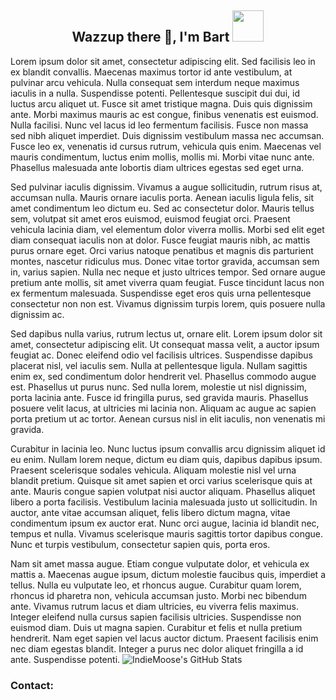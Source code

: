 ### 

<!-- this is comment -->
<p>
  
<h2 align="center"> Wazzup there 👋, I'm Bart 
<img src="https://raw.githubusercontent.com/alexnaiman/alexnaiman/master/resources/bongocat.gif" width="50px" />
</h2>
</p>


Lorem ipsum dolor sit amet, consectetur adipiscing elit. Sed facilisis leo in ex blandit convallis. Maecenas maximus tortor id ante vestibulum, at pulvinar arcu vehicula. Nulla consequat sem interdum neque maximus iaculis in a nulla. Suspendisse potenti. Pellentesque suscipit dui dui, id luctus arcu aliquet ut. Fusce sit amet tristique magna. Duis quis dignissim ante. Morbi maximus mauris ac est congue, finibus venenatis est euismod. Nulla facilisi. Nunc vel lacus id leo fermentum facilisis. Fusce non massa sed nibh aliquet imperdiet. Duis dignissim vestibulum massa nec accumsan. Fusce leo ex, venenatis id cursus rutrum, vehicula quis enim. Maecenas vel mauris condimentum, luctus enim mollis, mollis mi. Morbi vitae nunc ante. Phasellus malesuada ante lobortis diam ultrices egestas sed eget urna.

Sed pulvinar iaculis dignissim. Vivamus a augue sollicitudin, rutrum risus at, accumsan nulla. Mauris ornare iaculis porta. Aenean iaculis ligula felis, sit amet condimentum leo dictum eu. Sed ac consectetur dolor. Mauris tellus sem, volutpat sit amet eros euismod, euismod feugiat orci. Praesent vehicula lacinia diam, vel elementum dolor viverra mollis. Morbi sed elit eget diam consequat iaculis non at dolor. Fusce feugiat mauris nibh, ac mattis purus ornare eget. Orci varius natoque penatibus et magnis dis parturient montes, nascetur ridiculus mus. Donec vitae tortor gravida, accumsan sem in, varius sapien. Nulla nec neque et justo ultrices tempor. Sed ornare augue pretium ante mollis, sit amet viverra quam feugiat. Fusce tincidunt lacus non ex fermentum malesuada. Suspendisse eget eros quis urna pellentesque consectetur non non est. Vivamus dignissim turpis lorem, quis posuere nulla dignissim ac.

Sed dapibus nulla varius, rutrum lectus ut, ornare elit. Lorem ipsum dolor sit amet, consectetur adipiscing elit. Ut consequat massa velit, a auctor ipsum feugiat ac. Donec eleifend odio vel facilisis ultrices. Suspendisse dapibus placerat nisl, vel iaculis sem. Nulla at pellentesque ligula. Nullam sagittis enim ex, sed condimentum dolor hendrerit vel. Phasellus commodo augue est. Phasellus ut purus nunc. Sed nulla lorem, molestie ut nisl dignissim, porta lacinia ante. Fusce id fringilla purus, sed gravida mauris. Phasellus posuere velit lacus, at ultricies mi lacinia non. Aliquam ac augue ac sapien porta pretium ut ac tortor. Aenean cursus nisl in elit iaculis, non venenatis mi gravida.

Curabitur in lacinia leo. Nunc luctus ipsum convallis arcu dignissim aliquet id eu enim. Nullam lorem neque, dictum eu diam quis, dapibus dapibus ipsum. Praesent scelerisque sodales vehicula. Aliquam molestie nisl vel urna blandit pretium. Quisque sit amet sapien et orci varius scelerisque quis at ante. Mauris congue sapien volutpat nisi auctor aliquam. Phasellus aliquet libero a porta facilisis. Vestibulum lacinia malesuada justo ut sollicitudin. In auctor, ante vitae accumsan aliquet, felis libero dictum magna, vitae condimentum ipsum ex auctor erat. Nunc orci augue, lacinia id blandit nec, tempus et nulla. Vivamus scelerisque mauris sagittis tortor dapibus congue. Nunc et turpis vestibulum, consectetur sapien quis, porta eros.

Nam sit amet massa augue. Etiam congue vulputate dolor, et vehicula ex mattis a. Maecenas augue ipsum, dictum molestie faucibus quis, imperdiet a tellus. Nulla eu vulputate leo, et rhoncus augue. Curabitur quam lorem, rhoncus id pharetra non, vehicula accumsan justo. Morbi nec bibendum ante. Vivamus rutrum lacus et diam ultricies, eu viverra felis maximus. Integer eleifend nulla cursus sapien facilisis ultricies. Suspendisse non euismod diam. Duis ut magna sapien. Curabitur et felis et nulla pretium hendrerit. Nam eget sapien vel lacus auctor dictum. Praesent facilisis enim nec diam egestas blandit. Integer a purus nec dolor aliquet fringilla a id ante. Suspendisse potenti.
<img src="https://github-readme-stats.vercel.app/api?username=xxxarixx&show_icons=true&hide_border=true&count_private=true&icon_color=F5E8EC&text_color=F5E8EC&title_color=EC6F7B&bg_color=353540" alt="IndieMoose's GitHub Stats">
<h3> Contact: </h3>
